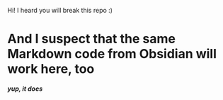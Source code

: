 Hi! I heard you will break this repo :)

# And I suspect that the same Markdown code from Obsidian will work here, too


***yup, it does***
